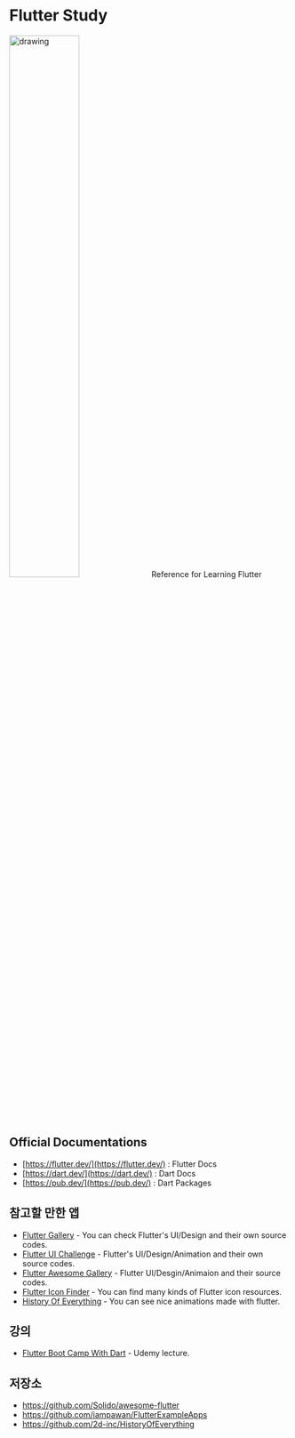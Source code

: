 # Flutter Study
<img src="https://flutter.dev/assets/flutter-lockup-c13da9c9303e26b8d5fc208d2a1fa20c1ef47eb021ecadf27046dea04c0cebf6.png" alt="drawing" width="50%"/>
Reference for Learning Flutter

## Official Documentations
- [https://flutter.dev/](https://flutter.dev/) : Flutter Docs
- [https://dart.dev/](https://dart.dev/) : Dart Docs
- [https://pub.dev/](https://pub.dev/) : Dart Packages

## 참고할 만한 앱
- [Flutter Gallery](https://play.google.com/store/apps/details?id=io.flutter.demo.gallery) - You can check Flutter's UI/Design and their own source codes.
- [Flutter UI Challenge](https://play.google.com/store/apps/details?id=com.popupbits.flutteruichallenges) - Flutter's  UI/Design/Animation and their own source codes.
- [Flutter Awesome Gallery](https://play.google.com/store/apps/details?id=flutter.awesome.gallery) - Flutter UI/Desgin/Animaion and their source codes.
- [Flutter Icon Finder](https://play.google.com/store/apps/details?id=com.tachyonfactory.icon_finder) - You can find many kinds of Flutter icon resources.
- [History Of Everything](https://play.google.com/store/apps/details?id=com.twodimensions.timeline) - You can see nice animations made with flutter.

## 강의
- [Flutter Boot Camp With Dart](https://www.udemy.com/course/flutter-bootcamp-with-dart/) - Udemy lecture.

## 저장소
- https://github.com/Solido/awesome-flutter
- https://github.com/iampawan/FlutterExampleApps
- https://github.com/2d-inc/HistoryOfEverything

